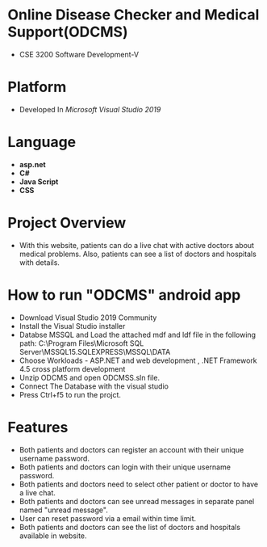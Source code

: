 # Online Disease Checker and Medical Support(ODCMS)
* CSE 3200 Software Development-V

# Platform
* Developed In *Microsoft Visual Studio 2019*

# Language
 * **asp.net**
 * **C#**
 * **Java Script**
 * **CSS**
# Project Overview 
* With this website, patients can do a live chat with active doctors about medical problems. Also, patients can see a list of doctors and hospitals with details.

# How to run "ODCMS" android app

- Download Visual Studio 2019 Community  
- Install the Visual Studio installer  
- Databse MSSQL and Load the attached mdf and ldf file in the following path: C:\Program Files\Microsoft SQL Server\MSSQL15.SQLEXPRESS\MSSQL\DATA
- Choose Workloads - ASP.NET and web development , .NET Framework 4.5 cross platform development  
- Unzip ODCMS and open ODCMSS.sln file.  
- Connect The Database with the visual studio
- Press Ctrl+f5 to run the projct.

# Features
* Both patients and doctors can register an account with their unique username password. 
* Both patients and doctors can login with their unique username password.  
* Both patients and doctors need to select other patient or doctor to have a live chat.
* Both patients and doctors can see unread messages in separate panel named "unread message". 
* User can reset password via a email within time limit. 
* Both patients and doctors can see the list of doctors and hospitals available in website.
